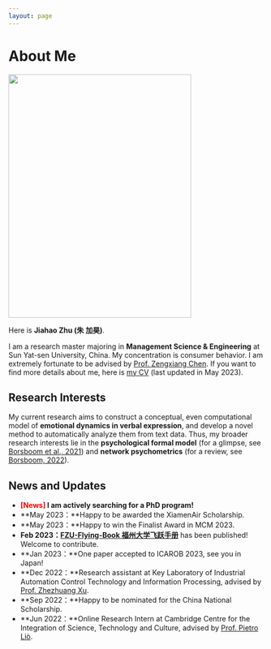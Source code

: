 ```yaml
---
layout: page
---
```


# About Me

<img src="https://jiahao-zhu.github.io/jiahaozhu.JPG" class="floatpic" width="360" height="480">

Here is **Jiahao Zhu (朱 加昊)**.

I am a research master majoring in **Management Science & Engineering** at Sun Yat-sen University, China. My concentration is consumer behavior. I am extremely fortunate to be advised by [Prof. Zengxiang Chen][1]. If you want to find more details about me, here is [my CV][2] (last updated in May 2023).

## Research Interests

My current research aims to construct a conceptual, even computational model of **emotional dynamics in verbal expression**, and develop a novel method to automatically analyze them from text data. Thus, my broader research interests lie in the **psychological formal model** (for a glimpse, see [Borsboom et al., 2021][3]) and **network psychometrics** (for a review, see [Borsboom, 2022][4]). 

## News and Updates

- **<font color='red'>[News]</font> I am actively searching for a PhD program!**
- **May 2023：**Happy to be awarded the XiamenAir Scholarship.
- **May 2023：**Happy to win the Finalist Award in MCM 2023.
- **Feb 2023：**[**FZU-Flying-Book 福州大学飞跃手册**][5] has been published! Welcome to contribute.
- **Jan 2023：**One paper accepted to ICAROB 2023, see you in Japan!
- **Dec 2022：**Research assistant at Key Laboratory of Industrial Automation Control Technology and Information Processing, advised by [Prof. Zhezhuang Xu][6].
- **Sep 2022：**Happy to be nominated for the China National Scholarship.
- **Jun 2022：**Online Research Intern at Cambridge Centre for the Integration of Science, Technology and Culture, advised by [Prof. Pietro Liò][7].

[1]:	https://isbf.sysu.edu.cn/zh-hans/teacher/260
[2]:	http://jiahao-zhu.hithub.io/file/CV-jiahaozhu.pdf
[3]:	https://doi.org/10.1177/1745691620969647
[4]:	https://doi.org/10.1007/s11336-022-09851-z
[5]:	https://fzu-fly.online/
[6]:	https://dqxy.fzu.edu.cn/en/info/1009/1072.htm
[7]:	https://www.cl.cam.ac.uk/~pl219/